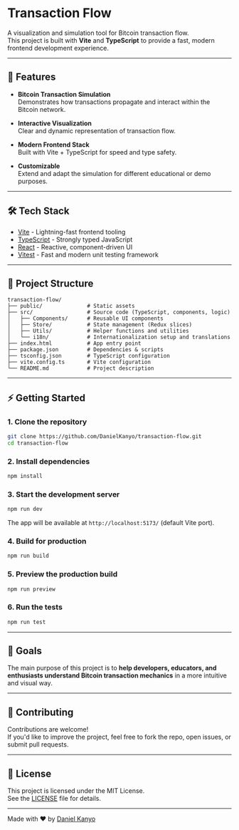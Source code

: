 # Transaction Flow

A visualization and simulation tool for Bitcoin transaction flow.\
This project is built with **Vite** and **TypeScript** to provide a
fast, modern frontend development experience.

---

## 🚀 Features

- **Bitcoin Transaction Simulation**\
  Demonstrates how transactions propagate and interact within the
  Bitcoin network.

- **Interactive Visualization**\
  Clear and dynamic representation of transaction flow.

- **Modern Frontend Stack**\
  Built with Vite + TypeScript for speed and type safety.

- **Customizable**\
  Extend and adapt the simulation for different educational or demo
  purposes.

---

## 🛠️ Tech Stack

- [Vite](https://vitejs.dev/) - Lightning-fast frontend tooling
- [TypeScript](https://www.typescriptlang.org/) - Strongly typed
  JavaScript
- [React](https://react.dev/) - Reactive, component-driven UI
- [Vitest](https://vitest.dev/) - Fast and modern unit testing framework 

---

## 📂 Project Structure

    transaction-flow/
    ├── public/              # Static assets
    ├── src/                 # Source code (TypeScript, components, logic)
    │   ├── Components/      # Reusable UI components
    │   ├── Store/           # State management (Redux slices)
    │   ├── Utils/           # Helper functions and utilities
    │   └── i18n/            # Internationalization setup and translations
    ├── index.html           # App entry point
    ├── package.json         # Dependencies & scripts
    ├── tsconfig.json        # TypeScript configuration
    ├── vite.config.ts       # Vite configuration
    └── README.md            # Project description

---

## ⚡ Getting Started

### 1. Clone the repository

```bash
git clone https://github.com/DanielKanyo/transaction-flow.git
cd transaction-flow
```

### 2. Install dependencies

```bash
npm install
```

### 3. Start the development server

```bash
npm run dev
```

The app will be available at `http://localhost:5173/` (default Vite
port).

### 4. Build for production

```bash
npm run build
```

### 5. Preview the production build

```bash
npm run preview
```

### 6. Run the tests

```bash
npm run test
```

---

## 🎯 Goals

The main purpose of this project is to **help developers, educators, and
enthusiasts understand Bitcoin transaction mechanics** in a more
intuitive and visual way.

---

## 🤝 Contributing

Contributions are welcome!\
If you'd like to improve the project, feel free to fork the repo, open
issues, or submit pull requests.

---

## 📜 License

This project is licensed under the MIT License.\
See the [LICENSE](LICENSE) file for details.

---

Made with ❤️ by [Daniel Kanyo](https://github.com/DanielKanyo)
